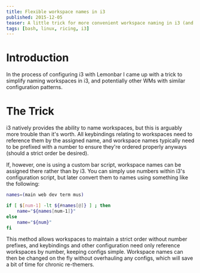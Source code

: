 ```yaml
---
title: Flexible workspace names in i3
published: 2015-12-05
teaser: A little trick for more convenient workspace naming in i3 (and potentially other WMs).
tags: [bash, linux, ricing, i3]
---
```


# Introduction

In the process of configuring i3 with Lemonbar I came up with a trick to simplify naming workspaces in i3, and potentially other WMs with similar configuration patterns.

# The Trick

i3 natively provides the ability to name workspaces, but this is arguably more trouble than it's worth. All keybindings relating to workspaces need to reference them by the assigned name, and workspace names typically need to be prefixed with a number to  ensure they're ordered properly anyways (should a strict order be desired).

If, however, one is using a custom bar script, workspace names can be assigned there rather than by i3. You can simply use numbers within i3's configuration script, but later convert them to names using something like the following:

```Bash
names=(main web dev term mus)

if [ $[num-1] -lt ${#names[@]} ] ; then
    name="${names[num-1]}"
else
    name="${num}"
fi
```

This method allows workspaces to maintain a strict order without number prefixes, and keybindings and other configuration need only reference workspaces by  number, keeping configs simple. Workspace names can then be changed on the fly without        overhauling any configs, which will save a bit of time for chronic re-themers.
